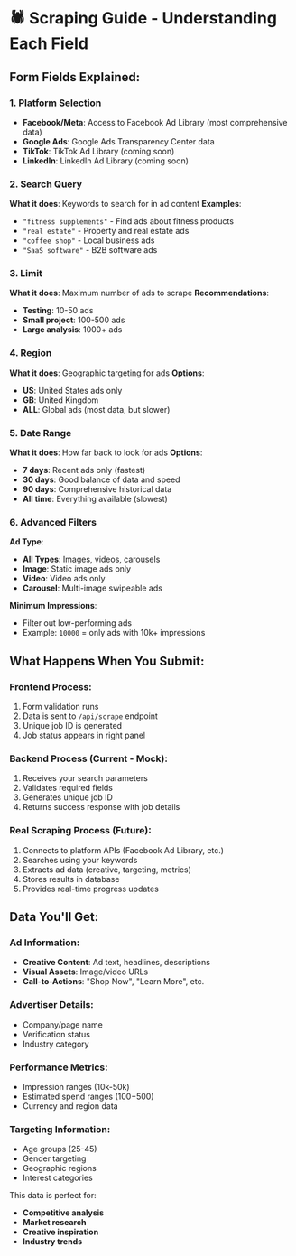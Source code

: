 # 🕷️ Scraping Guide - Understanding Each Field

## Form Fields Explained:

### **1. Platform Selection**
- **Facebook/Meta**: Access to Facebook Ad Library (most comprehensive data)
- **Google Ads**: Google Ads Transparency Center data
- **TikTok**: TikTok Ad Library (coming soon)
- **LinkedIn**: LinkedIn Ad Library (coming soon)

### **2. Search Query**
**What it does**: Keywords to search for in ad content
**Examples**:
- `"fitness supplements"` - Find ads about fitness products
- `"real estate"` - Property and real estate ads
- `"coffee shop"` - Local business ads
- `"SaaS software"` - B2B software ads

### **3. Limit**
**What it does**: Maximum number of ads to scrape
**Recommendations**:
- **Testing**: 10-50 ads
- **Small project**: 100-500 ads
- **Large analysis**: 1000+ ads

### **4. Region**
**What it does**: Geographic targeting for ads
**Options**:
- **US**: United States ads only
- **GB**: United Kingdom
- **ALL**: Global ads (most data, but slower)

### **5. Date Range**
**What it does**: How far back to look for ads
**Options**:
- **7 days**: Recent ads only (fastest)
- **30 days**: Good balance of data and speed
- **90 days**: Comprehensive historical data
- **All time**: Everything available (slowest)

### **6. Advanced Filters**
**Ad Type**:
- **All Types**: Images, videos, carousels
- **Image**: Static image ads only
- **Video**: Video ads only
- **Carousel**: Multi-image swipeable ads

**Minimum Impressions**:
- Filter out low-performing ads
- Example: `10000` = only ads with 10k+ impressions

## What Happens When You Submit:

### **Frontend Process**:
1. Form validation runs
2. Data is sent to `/api/scrape` endpoint
3. Unique job ID is generated
4. Job status appears in right panel

### **Backend Process** (Current - Mock):
1. Receives your search parameters
2. Validates required fields
3. Generates unique job ID
4. Returns success response with job details

### **Real Scraping Process** (Future):
1. Connects to platform APIs (Facebook Ad Library, etc.)
2. Searches using your keywords
3. Extracts ad data (creative, targeting, metrics)
4. Stores results in database
5. Provides real-time progress updates

## Data You'll Get:

### **Ad Information**:
- **Creative Content**: Ad text, headlines, descriptions
- **Visual Assets**: Image/video URLs
- **Call-to-Actions**: "Shop Now", "Learn More", etc.

### **Advertiser Details**:
- Company/page name
- Verification status
- Industry category

### **Performance Metrics**:
- Impression ranges (10k-50k)
- Estimated spend ranges ($100-$500)
- Currency and region data

### **Targeting Information**:
- Age groups (25-45)
- Gender targeting
- Geographic regions
- Interest categories

This data is perfect for:
- **Competitive analysis**
- **Market research**
- **Creative inspiration**
- **Industry trends**